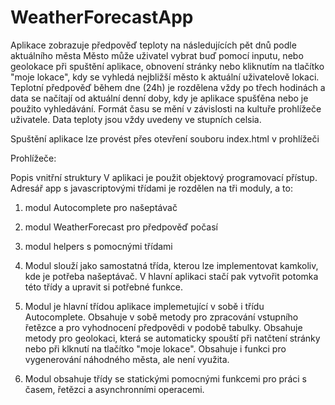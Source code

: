# WeatherForecastApp
Aplikace zobrazuje předpověď teploty na následujících pět dnů podle aktuálního města
Město může uživatel vybrat buď pomocí inputu, nebo geolokace při spuštění aplikace, obnovení stránky nebo kliknutím na tlačítko "moje lokace",
kdy se vyhledá nejbližší město k aktuální uživatelově lokaci.
Teplotní předpověď během dne (24h) je rozdělena vždy po třech hodinách a data se načítají od aktuální denní doby,
kdy je aplikace spušťěna nebo je použito vyhledávání. 
Formát času se mění v závislosti na kultuře prohlížeče uživatele. Data teploty jsou vždy uvedeny ve stupních celsia.

Spuštění aplikace lze provést přes otevření souboru index.html v prohlížeči

Prohlížeče:

Popis vnitřní struktury
V aplikaci je použit objektový programovací přístup.
Adresář app s javascriptovými třídami je rozdělen na tři moduly, a to:
1. modul Autocomplete pro našeptávač
2. modul WeatherForecast pro předpověď počasí
3. modul helpers s pomocnými třídami

1. Modul slouží jako samostatná třída, kterou lze implementovat kamkoliv, kde je potřeba našeptávač. 
V hlavní aplikaci stačí pak vytvořit potomka této třídy a upravit si potřebné funkce.

2. Modul je hlavní třídou aplikace implemetující v sobě i třídu Autocomplete. Obsahuje v sobě metody pro zpracování vstupního řetězce a pro vyhodnocení předpovědi v podobě tabulky. 
Obsahuje metody pro geolokaci, která se automaticky spouští při natčtení stránky nebo při klknutí na tlačítko "moje lokace". Obsahuje i funkci pro vygenerování náhodného města, ale není využita.

3. Modul obsahuje třídy se statickými pomocnými funkcemi pro práci s časem, řetězci a asynchronními operacemi.